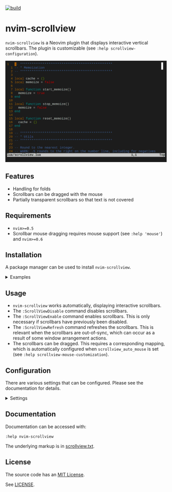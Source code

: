 [![build][badge_thumbnail]][badge_link]

# nvim-scrollview

`nvim-scrollview` is a Neovim plugin that displays interactive vertical
scrollbars. The plugin is customizable (see `:help scrollview-configuration`).

<img src="https://github.com/dstein64/media/blob/main/nvim-scrollview/screencast.gif?raw=true" width="643" />

## Features

* Handling for folds
* Scrollbars can be dragged with the mouse
* Partially transparent scrollbars so that text is not covered

## Requirements

* `nvim>=0.5`
* Scrollbar mouse dragging requires mouse support (see `:help 'mouse'`) and
  `nvim>=0.6`

## Installation

A package manager can be used to install `nvim-scrollview`.
<details><summary>Examples</summary><br>

* [Vim8 packages][vim8pack]:
  - `git clone https://github.com/dstein64/nvim-scrollview ~/.local/share/nvim/site/pack/plugins/start/nvim-scrollview`
* [Vundle][vundle]:
  - Add `Plugin 'dstein64/nvim-scrollview'` to `~/.config/nvim/init.vim`
  - `:PluginInstall` or `$ nvim +PluginInstall +qall`
* [Pathogen][pathogen]:
  - `git clone --depth=1 https://github.com/dstein64/nvim-scrollview ~/.local/share/nvim/site/bundle/nvim-scrollview`
* [vim-plug][vimplug]:
  - Add `Plug 'dstein64/nvim-scrollview', { 'branch': 'main' }` to `~/.config/nvim/init.vim`
  - `:PlugInstall` or `$ nvim +PlugInstall +qall`
* [dein.vim][dein]:
  - Add `call dein#add('dstein64/nvim-scrollview')` to `~/.config/nvim/init.vim`
  - `:call dein#install()`
* [NeoBundle][neobundle]:
  - Add `NeoBundle 'dstein64/nvim-scrollview'` to `~/.config/nvim/init.vim`
  - Re-open Neovim or execute `:source ~/.config/nvim/init.vim`
* [packer.nvim][packer]:
  - Add `use 'dstein64/nvim-scrollview'` to the packer startup function
  - `:PackerInstall`

</details>

## Usage

* `nvim-scrollview` works automatically, displaying interactive scrollbars.
* The `:ScrollViewDisable` command disables scrollbars.
* The `:ScrollViewEnable` command enables scrollbars. This is only necessary
  if scrollbars have previously been disabled.
* The `:ScrollViewRefresh` command refreshes the scrollbars. This is relevant
  when the scrollbars are out-of-sync, which can occur as a result of some
  window arrangement actions.
* The scrollbars can be dragged. This requires a corresponding mapping, which
  is automatically configured when `scrollview_auto_mouse` is set (see
  `:help scrollview-mouse-customization`).

## Configuration

There are various settings that can be configured. Please see the documentation
for details.
<details><summary>Settings</summary><br>

* Whether scrollbars are enabled or disabled on startup
  - `scrollview_on_startup`
* File types for which scrollbars should not be displayed
  - `scrollview_excluded_filetypes`
* Scrollbar color and transparency level
  - `ScrollView` highlight group
  - `scrollview_winblend`
* Whether scrollbars should be displayed in all windows, or just the current
  window
  - `scrollview_current_only`
* What the scrollbar position and size correspond to (i.e., how folds are
  accounted for)
  - `scrollview_mode`
* Scrollbar anchor column and offset
  - `scrollview_base`
  - `scrollview_column`
* Whether a mapping is automatically created for mouse support
  - `scrollview_auto_mouse`
* Whether select workarounds are automatically applied for known issues
  - `scrollview_auto_workarounds`
* Refresh time limit that triggers setting `scrollview_mode` to `simple`
  - `scrollview_refresh_time`
* A character to display on scrollbars
  - `scrollview_character`
* Whether each scrollbar becomes hidden when intersecting a floating window
  - `scrollview_hide_on_intersect`

</details>

## Documentation

Documentation can be accessed with:

```nvim
:help nvim-scrollview
```

The underlying markup is in [scrollview.txt](doc/scrollview.txt).

## License

The source code has an [MIT License](https://en.wikipedia.org/wiki/MIT_License).

See [LICENSE](LICENSE).

[badge_link]: https://github.com/dstein64/nvim-scrollview/actions/workflows/build.yml
[badge_thumbnail]: https://github.com/dstein64/nvim-scrollview/actions/workflows/build.yml/badge.svg
[dein]: https://github.com/Shougo/dein.vim
[neobundle]: https://github.com/Shougo/neobundle.vim
[packer]: https://github.com/wbthomason/packer.nvim
[pathogen]: https://github.com/tpope/vim-pathogen
[vim8pack]: http://vimhelp.appspot.com/repeat.txt.html#packages
[vimplug]: https://github.com/junegunn/vim-plug
[vundle]: https://github.com/gmarik/vundle
